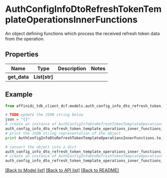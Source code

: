 # AuthConfigInfoDtoRefreshTokenTemplateOperationsInnerFunctions

An object defining functions which process the received refresh token data from the operation.

## Properties

| Name         | Type          | Description | Notes |
| ------------ | ------------- | ----------- | ----- |
| **get_data** | **List[str]** |             |

## Example

```python
from affinidi_tdk_client_dcf.models.auth_config_info_dto_refresh_token_template_operations_inner_functions import AuthConfigInfoDtoRefreshTokenTemplateOperationsInnerFunctions

# TODO update the JSON string below
json = "{}"
# create an instance of AuthConfigInfoDtoRefreshTokenTemplateOperationsInnerFunctions from a JSON string
auth_config_info_dto_refresh_token_template_operations_inner_functions_instance = AuthConfigInfoDtoRefreshTokenTemplateOperationsInnerFunctions.from_json(json)
# print the JSON string representation of the object
print AuthConfigInfoDtoRefreshTokenTemplateOperationsInnerFunctions.to_json()

# convert the object into a dict
auth_config_info_dto_refresh_token_template_operations_inner_functions_dict = auth_config_info_dto_refresh_token_template_operations_inner_functions_instance.to_dict()
# create an instance of AuthConfigInfoDtoRefreshTokenTemplateOperationsInnerFunctions from a dict
auth_config_info_dto_refresh_token_template_operations_inner_functions_form_dict = auth_config_info_dto_refresh_token_template_operations_inner_functions.from_dict(auth_config_info_dto_refresh_token_template_operations_inner_functions_dict)
```

[[Back to Model list]](../README.md#documentation-for-models) [[Back to API list]](../README.md#documentation-for-api-endpoints) [[Back to README]](../README.md)
